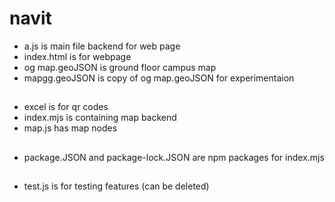 # navit

* a.js is main file backend for web page 
* index.html is for webpage
* og map.geoJSON is ground floor campus map
* mapgg.geoJSON is copy of og map.geoJSON for experimentaion 
##
* excel is for qr codes
* index.mjs is containing map backend 
* map.js has map nodes
##
* package.JSON and package-lock.JSON are npm packages for index.mjs
##
* test.js is for testing features (can be deleted)
